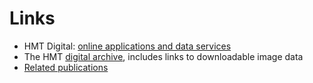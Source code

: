 # Links #

- HMT Digital: [online applications and data services](hmt-digital.html)
- The HMT [digital archive](hmt-archive.html), includes links to downloadable image data
- [Related publications](publications.html)
